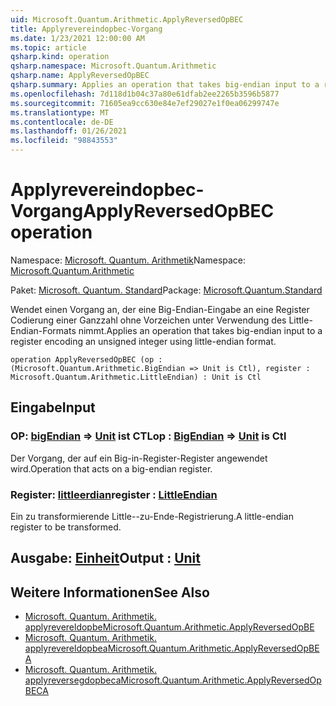 ```yaml
---
uid: Microsoft.Quantum.Arithmetic.ApplyReversedOpBEC
title: Applyrevereindopbec-Vorgang
ms.date: 1/23/2021 12:00:00 AM
ms.topic: article
qsharp.kind: operation
qsharp.namespace: Microsoft.Quantum.Arithmetic
qsharp.name: ApplyReversedOpBEC
qsharp.summary: Applies an operation that takes big-endian input to a register encoding an unsigned integer using little-endian format.
ms.openlocfilehash: 7d118d1b04c37a80e61dfab2ee2265b3596b5877
ms.sourcegitcommit: 71605ea9cc630e84e7ef29027e1f0ea06299747e
ms.translationtype: MT
ms.contentlocale: de-DE
ms.lasthandoff: 01/26/2021
ms.locfileid: "98843553"
---
```

# <a name="applyreversedopbec-operation"></a><span data-ttu-id="95c12-102">Applyrevereindopbec-Vorgang</span><span class="sxs-lookup"><span data-stu-id="95c12-102">ApplyReversedOpBEC operation</span></span>

<span data-ttu-id="95c12-103">Namespace: [Microsoft. Quantum. Arithmetik](xref:Microsoft.Quantum.Arithmetic)</span><span class="sxs-lookup"><span data-stu-id="95c12-103">Namespace: [Microsoft.Quantum.Arithmetic](xref:Microsoft.Quantum.Arithmetic)</span></span>

<span data-ttu-id="95c12-104">Paket: [Microsoft. Quantum. Standard](https://nuget.org/packages/Microsoft.Quantum.Standard)</span><span class="sxs-lookup"><span data-stu-id="95c12-104">Package: [Microsoft.Quantum.Standard](https://nuget.org/packages/Microsoft.Quantum.Standard)</span></span>


<span data-ttu-id="95c12-105">Wendet einen Vorgang an, der eine Big-Endian-Eingabe an eine Register Codierung einer Ganzzahl ohne Vorzeichen unter Verwendung des Little-Endian-Formats nimmt.</span><span class="sxs-lookup"><span data-stu-id="95c12-105">Applies an operation that takes big-endian input to a register encoding an unsigned integer using little-endian format.</span></span>

```qsharp
operation ApplyReversedOpBEC (op : (Microsoft.Quantum.Arithmetic.BigEndian => Unit is Ctl), register : Microsoft.Quantum.Arithmetic.LittleEndian) : Unit is Ctl
```


## <a name="input"></a><span data-ttu-id="95c12-106">Eingabe</span><span class="sxs-lookup"><span data-stu-id="95c12-106">Input</span></span>

### <a name="op--bigendian--unit--is-ctl"></a><span data-ttu-id="95c12-107">OP: [bigEndian](xref:Microsoft.Quantum.Arithmetic.BigEndian) => [Unit](xref:microsoft.quantum.lang-ref.unit)  ist CTL</span><span class="sxs-lookup"><span data-stu-id="95c12-107">op : [BigEndian](xref:Microsoft.Quantum.Arithmetic.BigEndian) => [Unit](xref:microsoft.quantum.lang-ref.unit)  is Ctl</span></span>

<span data-ttu-id="95c12-108">Der Vorgang, der auf ein Big-in-Register-Register angewendet wird.</span><span class="sxs-lookup"><span data-stu-id="95c12-108">Operation that acts on a big-endian register.</span></span>


### <a name="register--littleendian"></a><span data-ttu-id="95c12-109">Register: [littleerdian](xref:Microsoft.Quantum.Arithmetic.LittleEndian)</span><span class="sxs-lookup"><span data-stu-id="95c12-109">register : [LittleEndian](xref:Microsoft.Quantum.Arithmetic.LittleEndian)</span></span>

<span data-ttu-id="95c12-110">Ein zu transformierende Little--zu-Ende-Registrierung.</span><span class="sxs-lookup"><span data-stu-id="95c12-110">A little-endian register to be transformed.</span></span>



## <a name="output--unit"></a><span data-ttu-id="95c12-111">Ausgabe: [Einheit](xref:microsoft.quantum.lang-ref.unit)</span><span class="sxs-lookup"><span data-stu-id="95c12-111">Output : [Unit](xref:microsoft.quantum.lang-ref.unit)</span></span>



## <a name="see-also"></a><span data-ttu-id="95c12-112">Weitere Informationen</span><span class="sxs-lookup"><span data-stu-id="95c12-112">See Also</span></span>

- [<span data-ttu-id="95c12-113">Microsoft. Quantum. Arithmetik. applyrevereldopbe</span><span class="sxs-lookup"><span data-stu-id="95c12-113">Microsoft.Quantum.Arithmetic.ApplyReversedOpBE</span></span>](xref:Microsoft.Quantum.Arithmetic.ApplyReversedOpBE)
- [<span data-ttu-id="95c12-114">Microsoft. Quantum. Arithmetik. applyrevereldopbea</span><span class="sxs-lookup"><span data-stu-id="95c12-114">Microsoft.Quantum.Arithmetic.ApplyReversedOpBEA</span></span>](xref:Microsoft.Quantum.Arithmetic.ApplyReversedOpBEA)
- [<span data-ttu-id="95c12-115">Microsoft. Quantum. Arithmetik. applyreversegdopbeca</span><span class="sxs-lookup"><span data-stu-id="95c12-115">Microsoft.Quantum.Arithmetic.ApplyReversedOpBECA</span></span>](xref:Microsoft.Quantum.Arithmetic.ApplyReversedOpBECA)